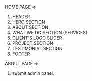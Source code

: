 HOME PAGE =>

1. HEADER
2. HERO SECTION
3. ABOUT SECTION
4. WHAT WE DO SECTION (SERVICES)
5. CLIENT'S LOGO SLIDER
6. PROJECT SECTION
7. TESTIMONIAL SECTION
8. FOOTER

ABOUT PAGE =>

1. submit admin panel.

